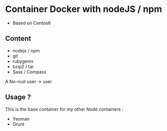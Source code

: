 Container Docker with nodeJS / npm
=============

 - Based on Centos6

Content
--------------

- nodejs / npm
- git
- rubygems
- bzip2 / tar
- Sass / Compass

A No-root user -> user

Usage ?
---------------

This is the base container for my other Node containers :

- Yeoman
- Grunt